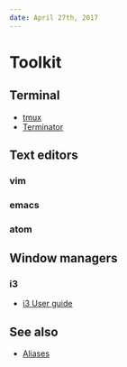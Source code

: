 ```yaml
---
date: April 27th, 2017
---
```


# Toolkit
## Terminal
* [tmux](wiki/setup/tmux)
* [Terminator](https://gnometerminator.blogspot.de/p/introduction.html)

## Text editors
### vim

### emacs

### atom

## Window managers
### i3
* [i3 User guide](https://i3wm.org/docs/userguide.html)

## See also
* [Aliases](wiki/setup/aliases)
